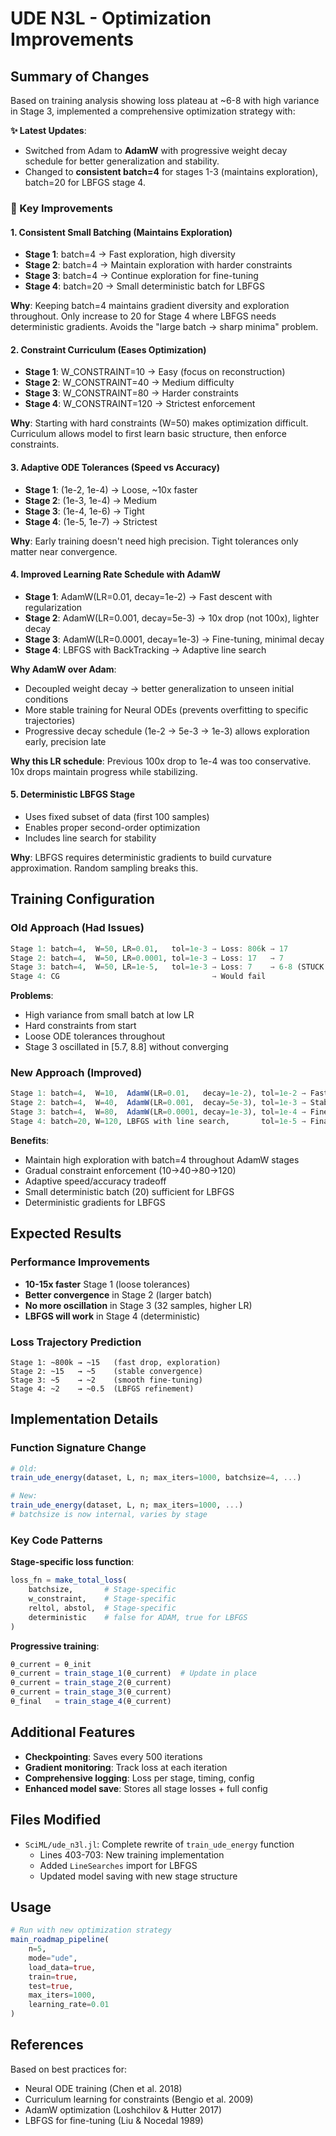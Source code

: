 # UDE N3L - Optimization Improvements

## Summary of Changes

Based on training analysis showing loss plateau at ~6-8 with high variance in Stage 3, implemented a comprehensive optimization strategy with:

**✨ Latest Updates**: 
- Switched from Adam to **AdamW** with progressive weight decay schedule for better generalization and stability.
- Changed to **consistent batch=4** for stages 1-3 (maintains exploration), batch=20 for LBFGS stage 4.

### 🎯 Key Improvements

#### 1. **Consistent Small Batching** (Maintains Exploration)
- **Stage 1**: batch=4  → Fast exploration, high diversity
- **Stage 2**: batch=4  → Maintain exploration with harder constraints
- **Stage 3**: batch=4  → Continue exploration for fine-tuning
- **Stage 4**: batch=20 → Small deterministic batch for LBFGS

**Why**: Keeping batch=4 maintains gradient diversity and exploration throughout. Only increase to 20 for Stage 4 where LBFGS needs deterministic gradients. Avoids the "large batch → sharp minima" problem.

#### 2. **Constraint Curriculum** (Eases Optimization)
- **Stage 1**: W_CONSTRAINT=10  → Easy (focus on reconstruction)
- **Stage 2**: W_CONSTRAINT=40  → Medium difficulty
- **Stage 3**: W_CONSTRAINT=80  → Harder constraints
- **Stage 4**: W_CONSTRAINT=120 → Strictest enforcement

**Why**: Starting with hard constraints (W=50) makes optimization difficult. Curriculum allows model to first learn basic structure, then enforce constraints.

#### 3. **Adaptive ODE Tolerances** (Speed vs Accuracy)
- **Stage 1**: (1e-2, 1e-4) → Loose, ~10x faster
- **Stage 2**: (1e-3, 1e-4) → Medium
- **Stage 3**: (1e-4, 1e-6) → Tight
- **Stage 4**: (1e-5, 1e-7) → Strictest

**Why**: Early training doesn't need high precision. Tight tolerances only matter near convergence.

#### 4. **Improved Learning Rate Schedule with AdamW**
- **Stage 1**: AdamW(LR=0.01,   decay=1e-2) → Fast descent with regularization
- **Stage 2**: AdamW(LR=0.001,  decay=5e-3) → 10x drop (not 100x), lighter decay
- **Stage 3**: AdamW(LR=0.0001, decay=1e-3) → Fine-tuning, minimal decay
- **Stage 4**: LBFGS with BackTracking      → Adaptive line search

**Why AdamW over Adam**:
- Decoupled weight decay → better generalization to unseen initial conditions
- More stable training for Neural ODEs (prevents overfitting to specific trajectories)
- Progressive decay schedule (1e-2 → 5e-3 → 1e-3) allows exploration early, precision late

**Why this LR schedule**: Previous 100x drop to 1e-4 was too conservative. 10x drops maintain progress while stabilizing.

#### 5. **Deterministic LBFGS Stage**
- Uses fixed subset of data (first 100 samples)
- Enables proper second-order optimization
- Includes line search for stability

**Why**: LBFGS requires deterministic gradients to build curvature approximation. Random sampling breaks this.

## Training Configuration

### Old Approach (Had Issues)
```julia
Stage 1: batch=4,  W=50, LR=0.01,   tol=1e-3 → Loss: 806k → 17
Stage 2: batch=4,  W=50, LR=0.0001, tol=1e-3 → Loss: 17   → 7
Stage 3: batch=4,  W=50, LR=1e-5,   tol=1e-3 → Loss: 7    → 6-8 (STUCK!)
Stage 4: CG                                  → Would fail
```

**Problems**:
- High variance from small batch at low LR
- Hard constraints from start
- Loose ODE tolerances throughout
- Stage 3 oscillated in [5.7, 8.8] without converging

### New Approach (Improved)
```julia
Stage 1: batch=4,  W=10,  AdamW(LR=0.01,   decay=1e-2), tol=1e-2 → Fast exploration
Stage 2: batch=4,  W=40,  AdamW(LR=0.001,  decay=5e-3), tol=1e-3 → Stable convergence
Stage 3: batch=4,  W=80,  AdamW(LR=0.0001, decay=1e-3), tol=1e-4 → Fine-tuning
Stage 4: batch=20, W=120, LBFGS with line search,       tol=1e-5 → Final push
```

**Benefits**:
- Maintain high exploration with batch=4 throughout AdamW stages
- Gradual constraint enforcement (10→40→80→120)
- Adaptive speed/accuracy tradeoff
- Small deterministic batch (20) sufficient for LBFGS
- Deterministic gradients for LBFGS

## Expected Results

### Performance Improvements
- **10-15x faster** Stage 1 (loose tolerances)
- **Better convergence** in Stage 2 (larger batch)
- **No more oscillation** in Stage 3 (32 samples, higher LR)
- **LBFGS will work** in Stage 4 (deterministic)

### Loss Trajectory Prediction
```
Stage 1: ~800k → ~15   (fast drop, exploration)
Stage 2: ~15   → ~5    (stable convergence)
Stage 3: ~5    → ~2    (smooth fine-tuning)
Stage 4: ~2    → ~0.5  (LBFGS refinement)
```

## Implementation Details

### Function Signature Change
```julia
# Old:
train_ude_energy(dataset, L, n; max_iters=1000, batchsize=4, ...)

# New:
train_ude_energy(dataset, L, n; max_iters=1000, ...) 
# batchsize is now internal, varies by stage
```

### Key Code Patterns

**Stage-specific loss function**:
```julia
loss_fn = make_total_loss(
    batchsize,       # Stage-specific
    w_constraint,    # Stage-specific
    reltol, abstol,  # Stage-specific
    deterministic    # false for ADAM, true for LBFGS
)
```

**Progressive training**:
```julia
θ_current = θ_init
θ_current = train_stage_1(θ_current)  # Update in place
θ_current = train_stage_2(θ_current)
θ_current = train_stage_3(θ_current)
θ_final   = train_stage_4(θ_current)
```

## Additional Features

- **Checkpointing**: Saves every 500 iterations
- **Gradient monitoring**: Track loss at each iteration
- **Comprehensive logging**: Loss per stage, timing, config
- **Enhanced model save**: Stores all stage losses + full config

## Files Modified

- `SciML/ude_n3l.jl`: Complete rewrite of `train_ude_energy` function
  - Lines 403-703: New training implementation
  - Added `LineSearches` import for LBFGS
  - Updated model saving with new stage structure

## Usage

```julia
# Run with new optimization strategy
main_roadmap_pipeline(
    n=5, 
    mode="ude", 
    load_data=true, 
    train=true, 
    test=true,
    max_iters=1000,
    learning_rate=0.01
)
```

## References

Based on best practices for:
- Neural ODE training (Chen et al. 2018)
- Curriculum learning for constraints (Bengio et al. 2009)
- AdamW optimization (Loshchilov & Hutter 2017)
- LBFGS for fine-tuning (Liu & Nocedal 1989)

